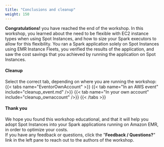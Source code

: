 ```yaml
---
title: "Conclusions and cleanup"
weight: 150
---
```


**Congratulations!** you have reached the end of the workshop. In this workshop, you learned about the need to be flexible with EC2 instance types when using Spot Instances, and how to size your Spark executors to allow for this flexibility. You ran a Spark application solely on Spot Instances using EMR Instance Fleets, you verified the results of the application, and saw the cost savings that you achieved by running the application on Spot Instances.


#### Cleanup

Select the correct tab, depending on where you are running the workshop:
{{< tabs name="EventorOwnAccount" >}}
    {{< tab name="In an AWS event" include="cleanup_event.md" />}}
    {{< tab name="In your own account" include="cleanup_ownaccount" />}}
{{< /tabs >}}


#### Thank you

We hope you found this workshop educational, and that it will help you adopt Spot Instances into your Spark applications running on Amazon EMR, in order to optimize your costs.\
If you have any feedback or questions, click the "**Feedback / Questions?**" link in the left pane to reach out to the authors of the workshop.